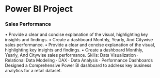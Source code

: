 # Power BI Project
### Sales Performance
• Provide a clear and concise explanation of the visual, highlighting key insights and findings.
• Create a dashboard Monthly, Yearly, And Citywise sales performance.
• Provide a clear and concise explanation of the visual, highlighting key insights and findings. • Create a dashboard Monthly, Yearly, And Citywise sales performance.
Skills: Data Visualization · Relational Data Modeling · DAX · Data Analysis · Performance Dashboards
Designed a Comprehensive Power BI dashboard to address key business analytics for a retail dataset.
